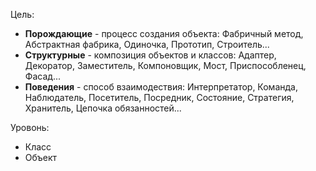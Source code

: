Цель:
* **Порождающие** - процесс создания объекта: Фабричный метод, Абстрактная фабрика, Одиночка, Прототип, Строитель...
* **Структурные** - композиция объектов и классов: Адаптер, Декоратор, Заместитель, Компоновщик, Мост, Приспособленец, Фасад...
* **Поведения** - способ взаимодествия: Интерпретатор, Команда, Наблюдатель, Посетитель, Посредник, Состояние, Стратегия, Хранитель, Цепочка обязанностей...

Уровонь:
* Класс
* Объект
